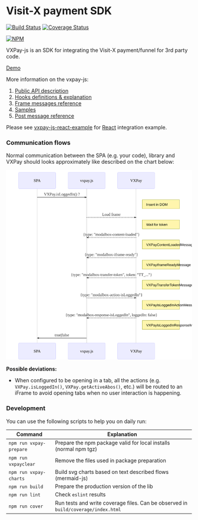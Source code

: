 # Visit-X payment SDK

[![Build Status](https://travis-ci.org/VISIT-X/vxpay-js.svg?branch=master)](https://travis-ci.org/VISIT-X/vxpay-js)
[![Coverage Status](https://coveralls.io/repos/github/VISIT-X/vxpay-js/badge.svg?branch=feature-coveralls)](https://coveralls.io/github/VISIT-X/vxpay-js?branch=feature-coveralls)

[![NPM](https://nodei.co/npm/vxpay-js.png)](https://nodei.co/npm/vxpay-js/)

VXPay-js is an SDK for integrating the Visit-X payment/funnel for 3rd party code.

[Demo](https://visit-x.github.io/vxpay-js/demo.html)

More information on the vxpay-js:
1. [Public API description](https://github.com/VISIT-X/vxpay-js/wiki/01-Public-API)
1. [Hooks definitions & explanation](https://github.com/VISIT-X/vxpay-js/wiki/02---Hooks)
1. [Frame messages reference](https://github.com/VISIT-X/vxpay-js/wiki/04-Messages-reference)
1. [Samples](https://github.com/VISIT-X/vxpay-js/wiki/05-Samples)
1. [Post message reference](https://github.com/VISIT-X/vxpay-js/wiki/04-Messages-reference)

Please see [vxpay-js-react-example](https://github.com/VISIT-X/vxpay-js-react-example) for [React](https://github.com/facebook/react) integration example.

### Communication flows

Normal communication between the SPA (e.g. your code), library and VXPay should looks approximately like described on the chart below:

![IsLoggedInAction](https://raw.githubusercontent.com/VISIT-X/vxpay-js/feature-mermaid/docs/charts/IsLoggedInAction.svg?sanitize=true)

__Possible deviations:__

- When configured to be opening in a tab, all the actions (e.g. `VXPay.isLoggedIn()`, `VXPay.getActiveAbos()`, etc.) will be routed to an iFrame to avoid opening tabs when no user interaction is happening. 

### Development

You can use the following scripts to help you on daily run:

| Command | Explanation |
| ------- | ----------- |
| `npm run vxpay-prepare` | Prepare the npm package valid for local installs (normal npm tgz) | 
| `npm run vxpayclear` | Remove the files used in package preparation |
| `npm run vxpay-charts` | Build svg charts based on text described flows (mermaid-js) |
| `npm run build` | Prepare the production version of the lib |
| `npm run lint` | Check `eslint` results |
| `npm run cover` | Run tests and write coverage files. Can be observed in `build/coverage/index.html` |
 
